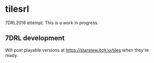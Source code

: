 # tilesrl
7DRL2018 attempt.
This is a work in progress. 

## 7DRL development
Will post playable versions at https://starstew.itch.io/tiles when they're ready.